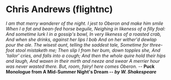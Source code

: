 <h1>Chris Andrews (flightnc)</h1>
<em>I am that merry wanderer of the night.
I jest to Oberon and make him smile
When I a fat and bean-fed horse beguile,
Neighing in likeness of a filly foal:
And sometime lurk I in a gossip's bowl,
In very likeness of a roasted crab,
And when she drinks, against her lips I bob
And on her wither'd dewlap pour the ale.
The wisest aunt, telling the saddest tale,
Sometime for three-foot stool mistaketh me; 
Then slip I from her bum, down topples she,
And 'tailor' cries, and falls into a cough;
And then the whole quire hold their hips and laugh,
And waxen in their mirth and neeze and swear
A merrier hour was never wasted there.
But, room, fairy! here comes Oberon.</em> -- <strong>Puck Monologue from A Mid-Summer Night's Dream<em> -- by W. Shakespeare</em></strong>
